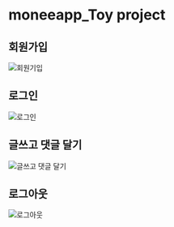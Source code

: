 # moneeapp_Toy project

## 회원가입
![회원기입](https://user-images.githubusercontent.com/83868259/159215495-963c937d-e9bf-45de-bb7a-b6e47d8d6a78.gif)


## 로그인
![로그인](https://user-images.githubusercontent.com/83868259/159215652-907fcebb-ec70-4bcd-9026-513f95e6642c.gif)


## 글쓰고 댓글 달기
![글쓰고 댓글 달기](https://user-images.githubusercontent.com/83868259/159215895-5b42e923-8231-4d38-98be-a35377af9004.gif)


## 로그아웃
![로그아웃](https://user-images.githubusercontent.com/83868259/159215957-18db7727-a41c-4eba-a067-ed0904086293.gif)
